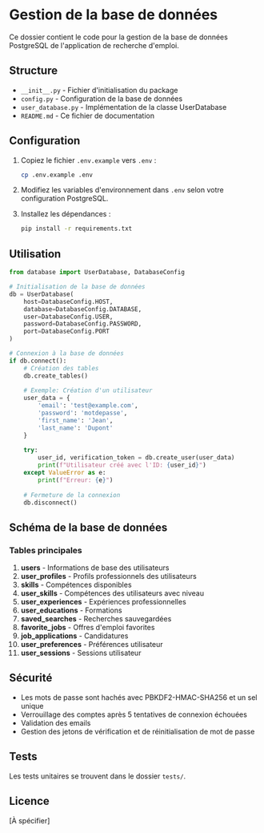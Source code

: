 # Gestion de la base de données

Ce dossier contient le code pour la gestion de la base de données PostgreSQL de l'application de recherche d'emploi.

## Structure

- `__init__.py` - Fichier d'initialisation du package
- `config.py` - Configuration de la base de données
- `user_database.py` - Implémentation de la classe UserDatabase
- `README.md` - Ce fichier de documentation

## Configuration

1. Copiez le fichier `.env.example` vers `.env` :
   ```bash
   cp .env.example .env
   ```

2. Modifiez les variables d'environnement dans `.env` selon votre configuration PostgreSQL.

3. Installez les dépendances :
   ```bash
   pip install -r requirements.txt
   ```

## Utilisation

```python
from database import UserDatabase, DatabaseConfig

# Initialisation de la base de données
db = UserDatabase(
    host=DatabaseConfig.HOST,
    database=DatabaseConfig.DATABASE,
    user=DatabaseConfig.USER,
    password=DatabaseConfig.PASSWORD,
    port=DatabaseConfig.PORT
)

# Connexion à la base de données
if db.connect():
    # Création des tables
    db.create_tables()
    
    # Exemple: Création d'un utilisateur
    user_data = {
        'email': 'test@example.com',
        'password': 'motdepasse',
        'first_name': 'Jean',
        'last_name': 'Dupont'
    }
    
    try:
        user_id, verification_token = db.create_user(user_data)
        print(f"Utilisateur créé avec l'ID: {user_id}")
    except ValueError as e:
        print(f"Erreur: {e}")
    
    # Fermeture de la connexion
    db.disconnect()
```

## Schéma de la base de données

### Tables principales

1. **users** - Informations de base des utilisateurs
2. **user_profiles** - Profils professionnels des utilisateurs
3. **skills** - Compétences disponibles
4. **user_skills** - Compétences des utilisateurs avec niveau
5. **user_experiences** - Expériences professionnelles
6. **user_educations** - Formations
7. **saved_searches** - Recherches sauvegardées
8. **favorite_jobs** - Offres d'emploi favorites
9. **job_applications** - Candidatures
10. **user_preferences** - Préférences utilisateur
11. **user_sessions** - Sessions utilisateur

## Sécurité

- Les mots de passe sont hachés avec PBKDF2-HMAC-SHA256 et un sel unique
- Verrouillage des comptes après 5 tentatives de connexion échouées
- Validation des emails
- Gestion des jetons de vérification et de réinitialisation de mot de passe

## Tests

Les tests unitaires se trouvent dans le dossier `tests/`.

## Licence

[À spécifier]
